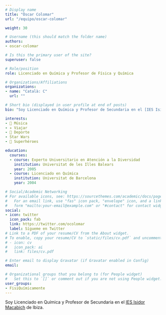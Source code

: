 ```yaml
---
# Display name
title: "Òscar Colomar"
url: "/equipo/oscar-colomar"

weight: 30

# Username (this should match the folder name)
authors:
- oscar-colomar

# Is this the primary user of the site?
superuser: false

# Role/position
role: Licenciado en Química y Profesor de Física y Química

# Organizations/Affiliations
organizations:
- name: "Català: C"
  url: ""

# Short bio (displayed in user profile at end of posts)
bio: "Soy Licenciado en Química y Profesor de Secundaria en el [IES Isidor Macabich](http://iesisidormacabich.es/) de Ibiza."

interests:
- 🎸 Música
- ✈️ Viajar
- 🏃 Deporte
- Star Wars 
- 🦸 Superhéroes

education:
  courses:
  - course: Experto Universitario en Atención a la Diversidad
    institution: Universitat de les Illes Balears
    year: 2005
  - course: Licenciado en Química
    institution: Universitat de Barcelona
    year: 2004

# Social/Academic Networking
# For available icons, see: https://sourcethemes.com/academic/docs/page-builder/#icons
#   For an email link, use "fas" icon pack, "envelope" icon, and a link in the
#   form "mailto:your-email@example.com" or "#contact" for contact widget.
social:
- icon: twitter
  icon_pack: fab
  link: https://twitter.com/ocolomar
  label: Sígueme en Twitter
# Link to a PDF of your resume/CV from the About widget.
# To enable, copy your resume/CV to `static/files/cv.pdf` and uncomment the lines below.
# - icon: cv
#   icon_pack: ai
#   link: files/cv.pdf

# Enter email to display Gravatar (if Gravatar enabled in Config)
email:

# Organizational groups that you belong to (for People widget)
#   Set this to `[]` or comment out if you are not using People widget.
user_groups:
- FisiQuímicamente
---
```


Soy Licenciado en Química y Profesor de Secundaria en el [IES Isidor Macabich](http://iesisidormacabich.es/) de Ibiza.